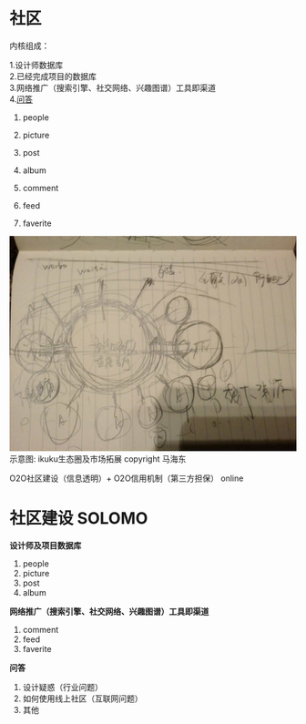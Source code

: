 # 社区

内核组成：

1.设计师数据库   
2.已经完成项目的数据库   
3.网络推广（搜索引擎、社交网络、兴趣图谱）工具即渠道  
4.[问答](qa.md)


1. people
1. picture
1. post
1. album



1. comment
2. feed
3. faverite


![ikuku生态圈及市场拓展](images/social_network/eco.jpg)  
示意图: ikuku生态圈及市场拓展 copyright 马海东 


O2O社区建设（信息透明）+ O2O信用机制（第三方担保） online  
 

# 社区建设  SOLOMO


**设计师及项目数据库**  

1. people
1. picture
1. post
1. album

 
   
**网络推广（搜索引擎、社交网络、兴趣图谱）工具即渠道**    


1. comment
2. feed
3. faverite  


**问答**  

1. 设计疑惑（行业问题）  
2. 如何使用线上社区（互联网问题）  
3. 其他  
 





